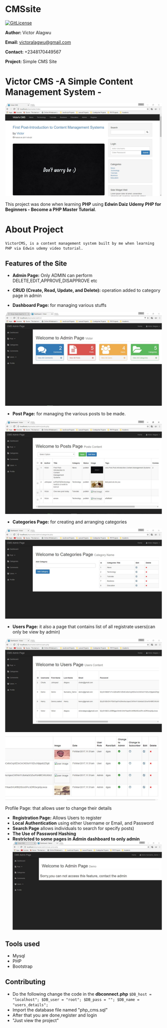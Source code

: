 # CMSsite
[![GitLicense](https://gitlicense.com/badge/VictorAlagwu/CMSsite)](https://gitlicense.com/license/VictorAlagwu/CMSsite)

<b>Author: </b>Victor Alagwu

<b>Email: </b>victoralagwu@gmail.com

<b>Contact: </b> +2348170449567

<b>Project: </b> Simple CMS Site

# Victor CMS -A Simple Content Management System - 

![Admin Screenshot](/img/cms_front.JPG "Admin Page")

This project was done when learning **PHP** using **Edwin Daiz Udemy PHP for Beginners - Become a PHP Master Tutorial**. 

# About Project
	VictorCMS, is a content management system built by me when learning PHP via Edwin udemy video tutorial. 
	
Features of the Site
--------

- **Admin Page:** Only ADMIN can perform DELETE,EDIT,APPROVE,DISAPPROVE etc

- **CRUD (Create, Read, Update, and Delete):** operation added to category page in admin

- **Dashboard Page:** for managing various stuffs

![Admin Screenshot](/img/cms_admin.JPG "Admin Page")

- **Post Page:** for managing the various posts to be made.

![Post Screenshot](/img/cms_admin_post.JPG "Post Images")

- **Categories Page:** for creating and arranging categories

![Registration Screenshot](/img/cms_admin_categories.JPG "Registration Images")

- **Users Page:** it also a page that contains list of all registrate users(can only be view by admin)

![Registration Screenshot](/img/cms_admin_users1.JPG "Registration Images")
![Registration Screenshot](/img/cms_admin_users2.JPG "Registration Images")

Profile Page: that allows user to change their details
	
- **Registration Page:** Allows Users to register
- **Local Authentication** using either Username or Email, and Password
- **Search Page** allows individuals to search for specify posts)
- **The Use of Password Hashing**
- **Restricted to some pages in Admin dashboard to only admin**
![Registration Screenshot](/img/cms_admin_restrict.JPG "Registration Images")


Tools used
-------------

- Mysql
- PHP
- Bootstrap

Contributing
-----------
- Do the following change the code in the **dbconnect.php**
	`$DB_host = "localhost"; $DB_user = "root"; $DB_pass = ""; $DB_name = "users_details";`
- Import the database file named "php_cms.sql"
- After that you are done,register and login
- "Just view the project"

	
 
